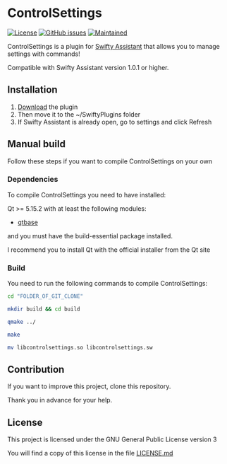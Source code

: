 # ControlSettings

[![License](https://img.shields.io/badge/license-GPLv3.0-blue.svg)](https://www.gnu.org/licenses/gpl-3.0.html) [![GitHub issues](https://img.shields.io/github/issues/Swiftapp-hub/ControlSettings-Plugin-Swifty-Assistant.svg)](https://github.com/Swiftapp-hub/ControlSettings-Plugin-Swifty-Assistant/issues) [![Maintained](https://img.shields.io/maintenance/yes/2021.svg)](https://github.com/Swiftapp-hub/ControlSettings-Plugin-Swifty-Assistant/commits/develop)

ControlSettings is a plugin for [Swifty Assistant](https://github.com/Swiftapp-hub/Swifty-Assistant) that allows you to manage settings with commands!

Compatible with Swifty Assistant version 1.0.1 or higher.

## Installation

1. [Download](https://github.com/Swiftapp-hub/ControlSettings-Plugin-Swifty-Assistant/releases/) the plugin
2. Then move it to the ~/SwiftyPlugins folder
3. If Swifty Assistant is already open, go to settings and click Refresh

## Manual build

Follow these steps if you want to compile ControlSettings on your own

### Dependencies

To compile ControlSettings you need to have installed:

Qt >= 5.15.2 with at least the following modules:

* [qtbase](http://code.qt.io/cgit/qt/qtbase.git)

and you must have the build-essential package installed.

I recommend you to install Qt with the official installer from the Qt site

### Build

You need to run the following commands to compile ControlSettings:

```bash
cd "FOLDER_OF_GIT_CLONE"
```

```bash
mkdir build && cd build
```

```bash
qmake ../
```

```bash
make
```

```bash
mv libcontrolsettings.so libcontrolsettings.sw
```

## Contribution

If you want to improve this project, clone this repository.

Thank you in advance for your help.

## License

This project is licensed under the GNU General Public License version 3

You will find a copy of this license in the file [LICENSE.md](https://github.com/Swiftapp-hub/ControlSettings-Plugin-Swifty-Assistant/blob/master/LICENSE.md)
